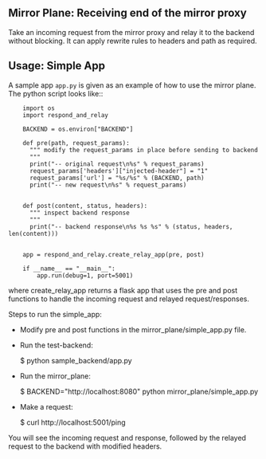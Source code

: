 Mirror Plane: Receiving end of the mirror proxy
------------------------------------------------

Take an incoming request from the mirror proxy and relay it to the backend without blocking. It can apply rewrite rules to headers and path as required.

Usage: Simple App
------------------

A sample app `app.py` is given as an example of how to use the mirror plane. The python script looks like::


``` 
    import os
    import respond_and_relay
    
    BACKEND = os.environ["BACKEND"]
    
    def pre(path, request_params):
      """ modify the request_params in place before sending to backend
      """
      print("-- original request\n%s" % request_params)
      request_params['headers']["injected-header"] = "1"
      request_params['url'] = "%s/%s" % (BACKEND, path)
      print("-- new request\n%s" % request_params)
    
    
    def post(content, status, headers):
      """ inspect backend response
      """
      print("-- backend response\n%s %s %s" % (status, headers, len(content)))
      
    
    app = respond_and_relay.create_relay_app(pre, post)
    
    if __name__ == "__main__":
        app.run(debug=1, port=5001)
``` 

where create_relay_app returns a flask app that uses the pre and post functions to handle the incoming request and relayed request/responses.

Steps to run the simple_app:


- Modify pre and post functions in the mirror_plane/simple_app.py file.

- Run the test-backend:

    $  python sample_backend/app.py

- Run the mirror_plane:

    $ BACKEND="http://localhost:8080" python mirror_plane/simple_app.py

- Make a request:

    $ curl http://localhost:5001/ping

You will see the incoming request and response, followed by the relayed request to the backend with modified headers.
